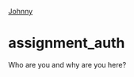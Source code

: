 [Johnny](www.github.com/jsteenb2)

assignment_auth
=====================

Who are you and why are you here?
